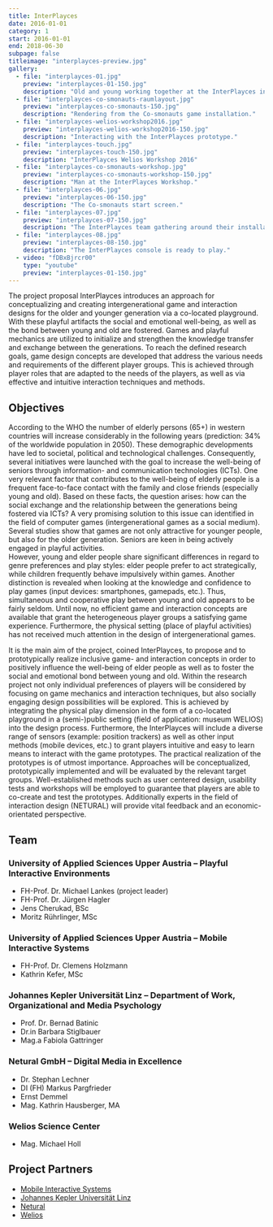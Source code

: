 ```yaml
---
title: InterPlayces
date: 2016-01-01
category: 1
start: 2016-01-01
end: 2018-06-30
subpage: false
titleimage: "interplayces-preview.jpg"
gallery:
  - file: "interplayces-01.jpg"
    preview: "interplayces-01-150.jpg"
    description: "Old and young working together at the InterPlayces installation."
  - file: "interplayces-co-smonauts-raumlayout.jpg"
    preview: "interplayces-co-smonauts-150.jpg"
    description: "Rendering from the Co-smonauts game installation."
  - file: "interplayces-welios-workshop2016.jpg"
    preview: "interplayces-welios-workshop2016-150.jpg"
    description: "Interacting with the InterPlayces prototype."
  - file: "interplayces-touch.jpg"
    preview: "interplayces-touch-150.jpg"
    description: "InterPlayces Welios Workshop 2016"
  - file: "interplayces-co-smonauts-workshop.jpg"
    preview: "interplayces-co-smonauts-workshop-150.jpg"
    description: "Man at the InterPlayces Workshop."
  - file: "interplayces-06.jpg"
    preview: "interplayces-06-150.jpg"
    description: "The Co-smonauts start screen."
  - file: "interplayces-07.jpg"
    preview: "interplayces-07-150.jpg"
    description: "The InterPlayces team gathering around their installation."
  - file: "interplayces-08.jpg"
    preview: "interplayces-08-150.jpg"
    description: "The InterPlayces console is ready to play."
  - video: "fDBxBjrcr00"
    type: "youtube"
    preview: "interplayces-01-150.jpg"
---
```


The project proposal InterPlayces introduces an approach for conceptualizing and creating intergenerational game and interaction designs for the older and younger generation via a co-located playground. With these playful artifacts the social and emotional well-being, as well as the bond between young and old are fostered. Games and playful mechanics are utilized to initialize and strengthen the knowledge transfer and exchange between the generations. To reach the defined research goals, game design concepts are developed that address the various needs and requirements of the different player groups. This is achieved through player roles that are adapted to the needs of the players, as well as via effective and intuitive interaction techniques and methods.

## Objectives

According to the WHO the number of elderly persons (65+) in western countries will increase considerably in the following years (prediction: 34% of the worldwide population in 2050). These demographic developments have led to societal, political and technological challenges. Consequently, several initiatives were launched with the goal to increase the well-being of seniors through information- and communication technologies (ICTs). One very relevant factor that contributes to the well-being of elderly people is a frequent face-to-face contact with the family and close friends (especially young and old). Based on these facts, the question arises: how can the social exchange and the relationship between the generations being fostered via ICTs? A very promising solution to this issue can identified in the field of computer games (intergenerational games as a social medium). Several studies show that games are not only attractive for younger people, but also for the older generation. Seniors are keen in being actively engaged in playful activities.  
However, young and elder people share significant differences in regard to genre preferences and play styles: elder people prefer to act strategically, while children frequently behave impulsively within games. Another distinction is revealed when looking at the knowledge and confidence to play games (input devices: smartphones, gamepads, etc.). Thus, simultaneous and cooperative play between young and old appears to be fairly seldom. Until now, no efficient game and interaction concepts are available that grant the heterogeneous player groups a satisfying game experience. Furthermore, the physical setting (place of playful activities) has not received much attention in the design of intergenerational games.

It is the main aim of the project, coined InterPlayces, to propose and to prototypically realize inclusive game- and interaction concepts in order to positively influence the well-being of elder people as well as to foster the social and emotional bond between young and old. Within the research project not only individual preferences of players will be considered by focusing on game mechanics and interaction techniques, but also socially engaging design possibilities will be explored. This is achieved by integrating the physical play dimension in the form of a co-located playground in a (semi-)public setting (field of application: museum WELIOS) into the design process. Furthermore, the InterPlayces will include a diverse range of sensors (example: position trackers) as well as other input methods (mobile devices, etc.) to grant players intuitive and easy to learn means to interact with the game prototypes. The practical realization of the prototypes is of utmost importance. Approaches will be conceptualized, prototypically implemented and will be evaluated by the relevant target groups. Well-established methods such as user centered design, usability tests and workshops will be employed to guarantee that players are able to co-create and test the prototypes. Additionally experts in the field of interaction design (NETURAL) will provide vital feedback and an economic-orientated perspective.

## Team

### University of Applied Sciences Upper Austria &ndash; Playful Interactive Environments

* FH-Prof. Dr. Michael Lankes (project leader)
* FH-Prof. Dr. Jürgen Hagler
* Jens Cherukad, BSc
* Moritz Rührlinger, MSc

### University of Applied Sciences Upper Austria &ndash; Mobile Interactive Systems

* FH-Prof. Dr. Clemens Holzmann
* Kathrin Kefer, MSc

### Johannes Kepler Universität Linz &ndash; Department of Work, Organizational and Media Psychology

* Prof. Dr. Bernad Batinic
* Dr.in Barbara Stiglbauer
* Mag.a Fabiola Gattringer

### Netural GmbH &ndash; Digital Media in Excellence

* Dr. Stephan Lechner
* DI (FH) Markus Pargfrieder
* Ernst Demmel
* Mag. Kathrin Hausberger, MA

### Welios Science Center

* Mag. Michael Holl

## Project Partners

* [Mobile Interactive Systems](http://mint.fh-hagenberg.at/)
* [Johannes Kepler Universität Linz](http://aom.jku.at/)
* [Netural](http://www.netural.com/)
* [Welios](http://www.welios.at/)